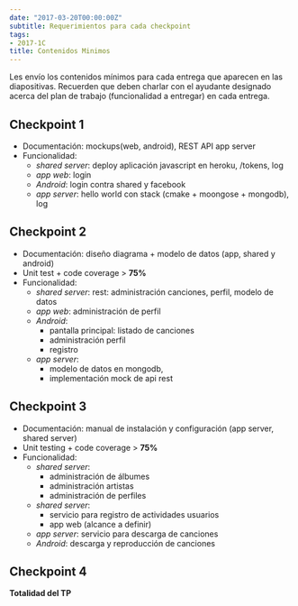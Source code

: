 ```yaml
---
date: "2017-03-20T00:00:00Z"
subtitle: Requerimientos para cada checkpoint
tags:
- 2017-1C
title: Contenidos Minimos
---
```


Les envío los contenidos mínimos para cada entrega que aparecen en las diapositivas. Recuerden que deben charlar con el ayudante designado acerca del plan de trabajo (funcionalidad a entregar) en cada entrega.

## Checkpoint 1

* Documentación: mockups(web, android),  REST API app server
* Funcionalidad: 
  * _shared server_: deploy aplicación javascript en heroku, /tokens, log
  * _app web_: login
  * _Android_: login contra shared y facebook
  * _app server_: hello world con stack (cmake + moongose + mongodb), log

## Checkpoint 2

* Documentación: diseño diagrama + modelo de datos (app, shared y android)
* Unit test + code coverage > **75%**
* Funcionalidad:
  * _shared server_: rest: administración canciones, perfil, modelo de datos
  * _app web_: administración de perfil
  * _Android_:
    * pantalla principal: listado de canciones
    * administración perfil
    * registro
  * _app server_:
    * modelo de datos en mongodb, 
    * implementación mock de api rest

## Checkpoint 3

* Documentación: manual de instalación y configuración (app server, shared server)
* Unit testing + code coverage > **75%**
* Funcionalidad:
    * _shared server_:
      * administración de álbumes
      * administración artistas
      * administración de perfiles
    * _shared server_:
      * servicio para registro de actividades usuarios 
      * app web (alcance a definir)
    * _app server_: servicio para descarga de canciones
    * _Android_: descarga y reproducción de canciones

## Checkpoint 4

**Totalidad del TP**
